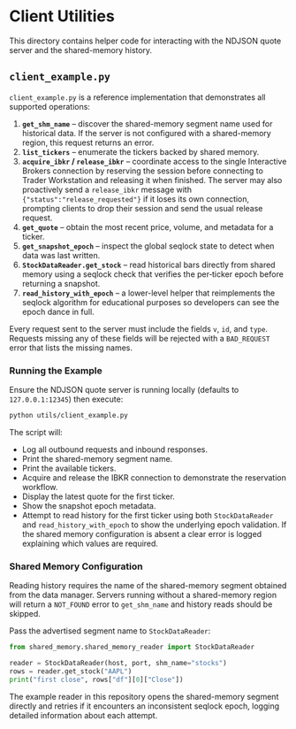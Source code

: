 # Client Utilities

This directory contains helper code for interacting with the NDJSON quote
server and the shared-memory history.

## `client_example.py`

`client_example.py` is a reference implementation that demonstrates all
supported operations:

1. **`get_shm_name`** – discover the shared-memory segment name used for
   historical data. If the server is not configured with a shared-memory
   region, this request returns an error.
2. **`list_tickers`** – enumerate the tickers backed by shared memory.
3. **`acquire_ibkr` / `release_ibkr`** – coordinate access to the single
   Interactive Brokers connection by reserving the session before connecting
   to Trader Workstation and releasing it when finished.
   The server may also proactively send a `release_ibkr` message with
   `{"status":"release_requested"}` if it loses its own connection, prompting
   clients to drop their session and send the usual release request.
4. **`get_quote`** – obtain the most recent price, volume, and metadata for a
   ticker.
5. **`get_snapshot_epoch`** – inspect the global seqlock state to detect when
   data was last written.
6. **`StockDataReader.get_stock`** – read historical bars directly from shared
   memory using a seqlock check that verifies the per‑ticker epoch before
   returning a snapshot.
7. **`read_history_with_epoch`** – a lower-level helper that reimplements the
   seqlock algorithm for educational purposes so developers can see the epoch
   dance in full.

Every request sent to the server must include the fields `v`, `id`, and `type`.
Requests missing any of these fields will be rejected with a `BAD_REQUEST`
error that lists the missing names.

### Running the Example

Ensure the NDJSON quote server is running locally (defaults to `127.0.0.1:12345`)
then execute:

```bash
python utils/client_example.py
```

The script will:

- Log all outbound requests and inbound responses.
- Print the shared-memory segment name.
- Print the available tickers.
- Acquire and release the IBKR connection to demonstrate the reservation
  workflow.
- Display the latest quote for the first ticker.
- Show the snapshot epoch metadata.
- Attempt to read history for the first ticker using both `StockDataReader`
  and `read_history_with_epoch` to show the underlying epoch validation. If
  the shared memory configuration is absent a clear error is logged
  explaining which values are required.

### Shared Memory Configuration

Reading history requires the name of the shared-memory segment obtained from
the data manager. Servers running without a shared-memory region will return a
`NOT_FOUND` error to `get_shm_name` and history reads should be skipped.

Pass the advertised segment name to `StockDataReader`:

```python
from shared_memory.shared_memory_reader import StockDataReader

reader = StockDataReader(host, port, shm_name="stocks")
rows = reader.get_stock("AAPL")
print("first close", rows["df"][0]["Close"])
```

The example reader in this repository opens the shared-memory segment directly
and retries if it encounters an inconsistent seqlock epoch, logging detailed
information about each attempt.
